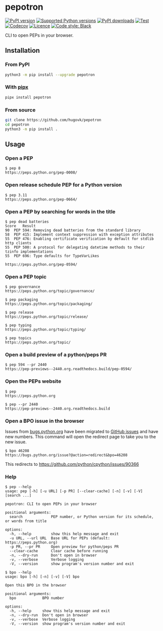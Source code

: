 # pepotron

[![PyPI version](https://img.shields.io/pypi/v/pepotron.svg?logo=pypi&logoColor=FFE873)](https://pypi.org/project/pepotron/)
[![Supported Python versions](https://img.shields.io/pypi/pyversions/pepotron.svg?logo=python&logoColor=FFE873)](https://pypi.org/project/pepotron/)
[![PyPI downloads](https://img.shields.io/pypi/dm/pepotron.svg)](https://pypistats.org/packages/pepotron)
[![Test](https://github.com/hugovk/pepotron/actions/workflows/test.yml/badge.svg)](https://github.com/hugovk/pepotron/actions)
[![Codecov](https://codecov.io/gh/hugovk/pepotron/branch/main/graph/badge.svg)](https://codecov.io/gh/hugovk/pepotron)
[![Licence](https://img.shields.io/github/license/hugovk/pepotron.svg)](LICENSE.txt)
[![Code style: Black](https://img.shields.io/badge/code%20style-Black-000000.svg)](https://github.com/psf/black)

CLI to open PEPs in your browser.

## Installation

### From PyPI

```bash
python3 -m pip install --upgrade pepotron
```

### With [pipx][pipx]

```bash
pipx install pepotron
```

[pipx]: https://github.com/pypa/pipx

### From source

```bash
git clone https://github.com/hugovk/pepotron
cd pepotron
python3 -m pip install .
```

## Usage

### Open a PEP

<!-- [[[cog
from pepotron.scripts.run_command import run
run("pep 8")
]]] -->

```console
$ pep 8
https://peps.python.org/pep-0008/
```

<!-- [[[end]]] -->

### Open release schedule PEP for a Python version

<!-- [[[cog run("pep 3.11") ]]] -->

```console
$ pep 3.11
https://peps.python.org/pep-0664/
```

<!-- [[[end]]] -->

### Open a PEP by searching for words in the title

<!-- [[[cog run("pep dead batteries") ]]] -->

```console
$ pep dead batteries
Score	Result
90	PEP 594: Removing dead batteries from the standard library
58	PEP 415: Implement context suppression with exception attributes
55	PEP 476: Enabling certificate verification by default for stdlib http clients
55	PEP 500: A protocol for delegating datetime methods to their tzinfo implementations
55	PEP 696: Type defaults for TypeVarLikes

https://peps.python.org/pep-0594/
```

<!-- [[[end]]] -->

### Open a PEP topic

<!-- [[[cog run("pep governance") ]]] -->

```console
$ pep governance
https://peps.python.org/topic/governance/
```

<!-- [[[end]]] -->

<!-- [[[cog run("pep packaging") ]]] -->

```console
$ pep packaging
https://peps.python.org/topic/packaging/
```

<!-- [[[end]]] -->

<!-- [[[cog run("pep release") ]]] -->

```console
$ pep release
https://peps.python.org/topic/release/
```

<!-- [[[end]]] -->

<!-- [[[cog run("pep typing") ]]] -->

```console
$ pep typing
https://peps.python.org/topic/typing/
```

<!-- [[[end]]] -->

<!-- [[[cog run("pep topics") ]]] -->

```console
$ pep topics
https://peps.python.org/topic/
```

<!-- [[[end]]] -->

### Open a build preview of a python/peps PR

<!-- [[[cog run("pep 594 --pr 2440") ]]] -->

```console
$ pep 594 --pr 2440
https://pep-previews--2440.org.readthedocs.build/pep-0594/
```

<!-- [[[end]]] -->

### Open the PEPs website

<!-- [[[cog run("pep") ]]] -->

```console
$ pep
https://peps.python.org
```

<!-- [[[end]]] -->

<!-- [[[cog run("pep --pr 2440") ]]] -->

```console
$ pep --pr 2440
https://pep-previews--2440.org.readthedocs.build
```

<!-- [[[end]]] -->

### Open a BPO issue in the browser

Issues from [bugs.python.org](https://bugs.python.org/) have been migrated to
[GitHub issues](https://github.com/python/cpython/issues) and have new numbers. This
command will open the redirect page to take you to the new issue.

<!-- [[[cog run("bpo 46208") ]]] -->

```console
$ bpo 46208
https://bugs.python.org/issue?@action=redirect&bpo=46208
```

<!-- [[[end]]] -->

This redirects to https://github.com/python/cpython/issues/90366

### Help

<!-- [[[cog run("pep --help") ]]] -->

```console
$ pep --help
usage: pep [-h] [-u URL] [-p PR] [--clear-cache] [-n] [-v] [-V] [search ...]

pepotron: CLI to open PEPs in your browser

positional arguments:
  search             PEP number, or Python version for its schedule, or words from title

options:
  -h, --help         show this help message and exit
  -u URL, --url URL  Base URL for PEPs (default: https://peps.python.org)
  -p PR, --pr PR     Open preview for python/peps PR
  --clear-cache      Clear cache before running
  -n, --dry-run      Don't open in browser
  -v, --verbose      Verbose logging
  -V, --version      show program's version number and exit
```

<!-- [[[end]]] -->

<!-- [[[cog run("bpo --help") ]]] -->

```console
$ bpo --help
usage: bpo [-h] [-n] [-v] [-V] bpo

Open this BPO in the browser

positional arguments:
  bpo            BPO number

options:
  -h, --help     show this help message and exit
  -n, --dry-run  Don't open in browser
  -v, --verbose  Verbose logging
  -V, --version  show program's version number and exit
```

<!-- [[[end]]] -->
